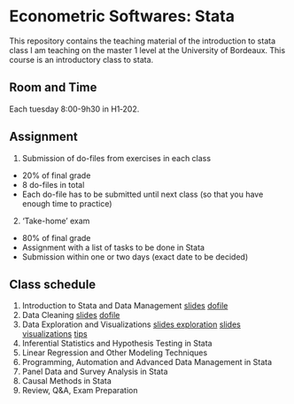 # Econometric Softwares: Stata

This repository contains the teaching material of the introduction to stata class I am teaching on the master 1 level at the University of Bordeaux. This course is an introductory class to stata. 

## Room and Time
Each tuesday 8:00-9h30 in H1‑202.

##  Assignment 
1. Submission of do-files from exercises in each class
- 20% of final grade
- 8 do-files in total
- Each do-file has to be submitted until next class (so that you have enough time
to practice)
2. ‘Take-home’ exam
- 80% of final grade
- Assignment with a list of tasks to be done in Stata
- Submission within one or two days (exact date to be decided)

## Class schedule
1. Introduction to Stata and Data Management [slides](https://github.com/jdnmiguel/stata_class/blob/main/s1/s1.pdf) [dofile](https://github.com/jdnmiguel/stata_class/blob/main/s1/s1.do)
2. Data Cleaning [slides](https://github.com/jdnmiguel/stata_class/blob/main/s2/s2.pdf) [dofile](https://github.com/jdnmiguel/stata_class/blob/main/s2/s2.do)
3. Data Exploration and Visualizations [slides exploration](https://github.com/jdnmiguel/stata_class/blob/main/s3/s3.pdf) [slides visualizations](https://github.com/jdnmiguel/stata_class/blob/main/s4/s4.pdf) [tips](https://github.com/cxli233/FriendsDontLetFriends)
4. Inferential Statistics and Hypothesis Testing in Stata
5. Linear Regression and Other Modeling Techniques
6. Programming, Automation and Advanced Data Management in Stata
7. Panel Data and Survey Analysis in Stata
8. Causal Methods in Stata
9. Review, Q&A, Exam Preparation

